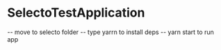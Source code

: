 # SelectoTestApplication

-- move to selecto folder
-- type yarrn to install deps
-- yarn start to run app
